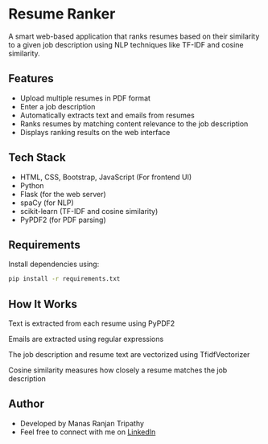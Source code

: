 # Resume Ranker

A smart web-based application that ranks resumes based on their similarity to a given job description using NLP techniques like TF-IDF and cosine similarity.

## Features

- Upload multiple resumes in PDF format  
- Enter a job description  
- Automatically extracts text and emails from resumes  
- Ranks resumes by matching content relevance to the job description  
- Displays ranking results on the web interface  

## Tech Stack

- HTML, CSS, Bootstrap, JavaScript (For frontend UI)
- Python
- Flask (for the web server)
- spaCy (for NLP)
- scikit-learn (TF-IDF and cosine similarity)
- PyPDF2 (for PDF parsing)

## Requirements

Install dependencies using:

```bash
pip install -r requirements.txt

```
## How It Works

Text is extracted from each resume using PyPDF2

Emails are extracted using regular expressions

The job description and resume text are vectorized using TfidfVectorizer

Cosine similarity measures how closely a resume matches the job description

## Author
- Developed by Manas Ranjan Tripathy
- Feel free to connect with me on [LinkedIn](https://www.linkedin.com/in/tripathymanas)